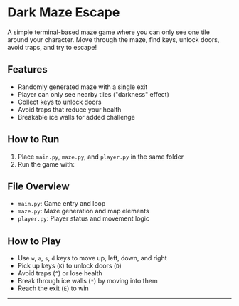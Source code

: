 # Dark Maze Escape

A simple terminal-based maze game where you can only see one tile around your character. Move through the maze, find keys, unlock doors, avoid traps, and try to escape!

## Features
- Randomly generated maze with a single exit
- Player can only see nearby tiles ("darkness" effect)
- Collect keys to unlock doors
- Avoid traps that reduce your health
- Breakable ice walls for added challenge

## How to Run
1. Place `main.py`, `maze.py`, and `player.py` in the same folder
2. Run the game with:

## File Overview
- `main.py`: Game entry and loop
- `maze.py`: Maze generation and map elements
- `player.py`: Player status and movement logic

## How to Play
- Use `w`, `a`, `s`, `d` keys to move up, left, down, and right
- Pick up keys (`K`) to unlock doors (`D`)
- Avoid traps (`^`) or lose health
- Break through ice walls (`*`) by moving into them
- Reach the exit (`E`) to win

---
